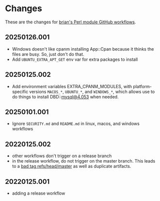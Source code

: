 # Changes

These are the changes for [brian's Perl module GitHub workflows](https://github.com/briandfoy/github_actions).

## 20250126.001

* Windows doesn't like cpanm installing App::Cpan because it thinks
the files are busy. So, just don't do that.
* Add `UBUNTU_EXTRA_APT_GET` env var for extra packages to install

## 20250125.002

* Add environment variables EXTRA_CPANM_MODULES, with platform-specific versions `MACOS_*`, `UBUNTU_*`, and `WINDOWS_*`, which allows use to do things to install DBD::mysql@4.053 when
needed.

## 20250101.001

* Ignore `SECURITY.md` and `README.md` in linux, macos, and windows workflows

## 20220125.002

* other workflows don't trigger on a release branch
* in the release workflow, do not trigger on the master branch. This leads to a [bad tag refs/head/master](https://github.com/actions/create-release/issues/13) as well as duplicate artifacts.

## 20220125.001

* adding a release workflow
